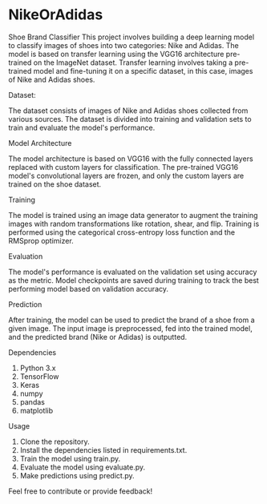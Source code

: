# NikeOrAdidas
Shoe Brand Classifier
This project involves building a deep learning model to classify images of shoes into two categories: Nike and Adidas. The model is based on transfer learning using the VGG16 architecture pre-trained on the ImageNet dataset. Transfer learning involves taking a pre-trained model and fine-tuning it on a specific dataset, in this case, images of Nike and Adidas shoes.

Dataset:

The dataset consists of images of Nike and Adidas shoes collected from various sources. The dataset is divided into training and validation sets to train and evaluate the model's performance.

Model Architecture

The model architecture is based on VGG16 with the fully connected layers replaced with custom layers for classification. The pre-trained VGG16 model's convolutional layers are frozen, and only the custom layers are trained on the shoe dataset.

Training

The model is trained using an image data generator to augment the training images with random transformations like rotation, shear, and flip. Training is performed using the categorical cross-entropy loss function and the RMSprop optimizer.

Evaluation

The model's performance is evaluated on the validation set using accuracy as the metric. Model checkpoints are saved during training to track the best performing model based on validation accuracy.

Prediction

After training, the model can be used to predict the brand of a shoe from a given image. The input image is preprocessed, fed into the trained model, and the predicted brand (Nike or Adidas) is outputted.

Dependencies
1. Python 3.x
2. TensorFlow
3. Keras
3. numpy
4. pandas
5. matplotlib

Usage
1. Clone the repository.
2. Install the dependencies listed in requirements.txt.
3. Train the model using train.py.
4. Evaluate the model using evaluate.py.
5. Make predictions using predict.py.


Feel free to contribute or provide feedback!
